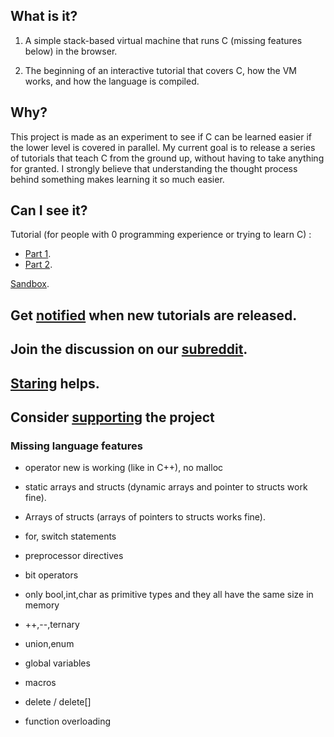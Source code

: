 ## What is it?

1. A simple stack-based virtual machine that runs C (missing features below) in the browser.

2. The beginning of an interactive tutorial that covers C, how the VM works, and how the language is compiled.

## Why?

This project is made as an experiment to see if C can be learned easier if the lower level is covered in parallel.
My current goal is to release a series of tutorials that teach C from the ground up, without having to take anything for granted.
I strongly believe that understanding the thought process behind something makes learning it so much easier.

## Can I see it?

Tutorial (for people with 0 programming experience or trying to learn C) : 
* [Part 1](https://vasyop.github.io/miniC-hosting/?0).
* [Part 2](https://vasyop.github.io/miniC-hosting/?1).

[Sandbox](https://vasyop.github.io/miniC-hosting).

## Get [notified](https://docs.google.com/forms/d/e/1FAIpQLSectFtg9jl4zkFZqPnQkSRChNG7-I0qzR3247NRzdmAqEHCZA/viewform) when new tutorials are released.

## Join the discussion on our **[subreddit](https://www.reddit.com/r/minic/)**.

## [Staring](https://github.com/vasyop/miniC-hosting) helps.

## Consider [supporting](https://github.com/vasyop/miniC-hosting/blob/master/support.md) the project


### Missing language features

* operator new is working (like in C++), no malloc

* static arrays and structs (dynamic arrays and pointer to structs work fine).
  
* Arrays of structs (arrays of pointers to structs works fine).
  
* for, switch statements

* preprocessor directives
  
* bit operators
  
* only bool,int,char as primitive types and they all have the same size in memory
  
* ++,--,ternary
  
* union,enum
  
* global variables
  
* macros

* delete / delete[]

* function overloading
